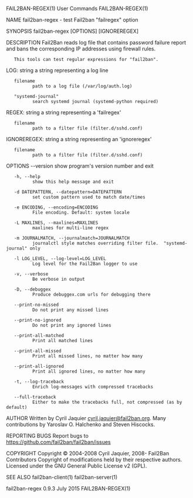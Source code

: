 FAIL2BAN-REGEX(1)                                                  User Commands                                                 FAIL2BAN-REGEX(1)

NAME
       fail2ban-regex - test Fail2ban "failregex" option

SYNOPSIS
       fail2ban-regex [OPTIONS] <LOG> <REGEX> [IGNOREREGEX]

DESCRIPTION
       Fail2Ban  reads log file that contains password failure report and bans the corresponding IP addresses using firewall rules.

       This tools can test regular expressions for "fail2ban".

   LOG:
       string a string representing a log line

       filename
              path to a log file (/var/log/auth.log)

       "systemd-journal"
              search systemd journal (systemd-python required)

   REGEX:
       string a string representing a 'failregex'

       filename
              path to a filter file (filter.d/sshd.conf)

   IGNOREREGEX:
       string a string representing an 'ignoreregex'

       filename
              path to a filter file (filter.d/sshd.conf)

OPTIONS
       --version
              show program's version number and exit

       -h, --help
              show this help message and exit

       -d DATEPATTERN, --datepattern=DATEPATTERN
              set custom pattern used to match date/times

       -e ENCODING, --encoding=ENCODING
              File encoding. Default: system locale

       -L MAXLINES, --maxlines=MAXLINES
              maxlines for multi-line regex

       -m JOURNALMATCH, --journalmatch=JOURNALMATCH
              journalctl style matches overriding filter file.  "systemd-journal" only

       -l LOG_LEVEL, --log-level=LOG_LEVEL
              Log level for the Fail2Ban logger to use

       -v, --verbose
              Be verbose in output

       -D, --debuggex
              Produce debuggex.com urls for debugging there

       --print-no-missed
              Do not print any missed lines

       --print-no-ignored
              Do not print any ignored lines

       --print-all-matched
              Print all matched lines

       --print-all-missed
              Print all missed lines, no matter how many

       --print-all-ignored
              Print all ignored lines, no matter how many

       -t, --log-traceback
              Enrich log-messages with compressed tracebacks

       --full-traceback
              Either to make the tracebacks full, not compressed (as by default)

AUTHOR
       Written by Cyril Jaquier <cyril.jaquier@fail2ban.org>.  Many contributions by Yaroslav O. Halchenko and Steven Hiscocks.

REPORTING BUGS
       Report bugs to https://github.com/fail2ban/fail2ban/issues

COPYRIGHT
       Copyright © 2004-2008 Cyril Jaquier, 2008- Fail2Ban Contributors
       Copyright of modifications held by their respective authors.  Licensed under the GNU General Public License v2 (GPL).

SEE ALSO
       fail2ban-client(1) fail2ban-server(1)

fail2ban-regex 0.9.3                                                 July 2015                                                   FAIL2BAN-REGEX(1)
